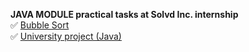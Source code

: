 **JAVA MODULE practical tasks at Solvd Inc. internship**\
:white_check_mark: [Bubble Sort](https://github.com/AlenaShvedava/SolvdLaba/tree/main/Lesson1)\
:white_check_mark: [University project (Java)](https://github.com/AlenaShvedava/SolvdLaba/blob/main/Lesson2/src/main/resources/README.md)
